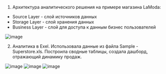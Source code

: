 1. Архитектура аналитического решения на примере магазина LaModa:
- Source Layer - слой источников данных
- Storage Layer - слой хранения данных
- Business Layer - слой для доступа к данным бизнес пользователей

![image](https://github.com/user-attachments/assets/37246198-89dc-4fbc-a6d5-8c08f5ae9086)

2. Аналитика в Exel.
Использовала данные из файла Sample - Superstore.xls. Построила сводные таблицы, создала дашборд, отражающий динамику продаж.

![image](https://github.com/user-attachments/assets/74893d2a-5485-45fa-bddd-00db0b3d965c)
![image](https://github.com/user-attachments/assets/183069db-8434-4259-a527-33fee6b73210)
![image](https://github.com/user-attachments/assets/a0c2d35e-cc57-42a7-85e6-ff6d6873e883)
